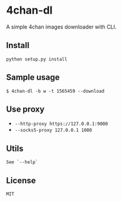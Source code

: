 # 4chan-dl
A simple 4chan images downloader with CLI.

## Install
    python setup.py install

## Sample usage
    $ 4chan-dl -b w -t 1565459 --download

## Use proxy
* `--http-proxy https://127.0.0.1:9000`
* `--socks5-proxy 127.0.0.1 1080`

## Utils
    See `--help`

## License
    MIT
